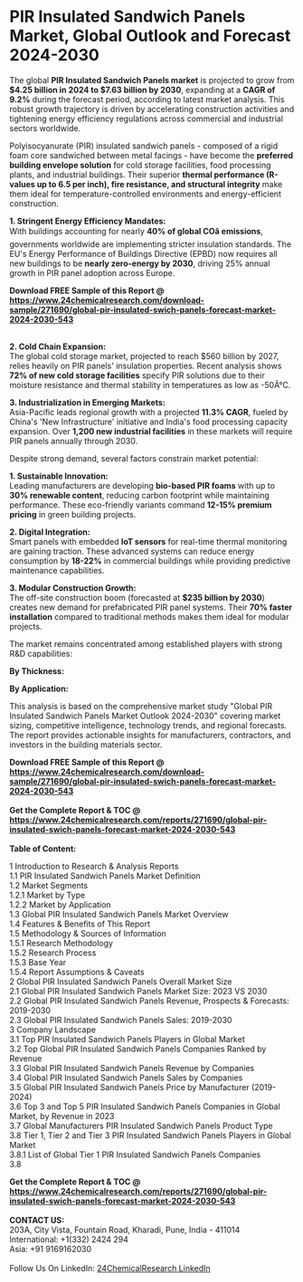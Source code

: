 <h1>PIR Insulated Sandwich Panels Market, Global Outlook and Forecast 2024-2030</h1><p>The global <strong>PIR Insulated Sandwich Panels market</strong> is projected to grow from <strong>$4.25 billion in 2024 to $7.63 billion by 2030</strong>, expanding at a <strong>CAGR of 9.2%</strong> during the forecast period, according to latest market analysis. This robust growth trajectory is driven by accelerating construction activities and tightening energy efficiency regulations across commercial and industrial sectors worldwide.</p><p>Polyisocyanurate (PIR) insulated sandwich panels - composed of a rigid foam core sandwiched between metal facings - have become the <strong>preferred building envelope solution</strong> for cold storage facilities, food processing plants, and industrial buildings. Their superior <strong>thermal performance (R-values up to 6.5 per inch), fire resistance, and structural integrity</strong> make them ideal for temperature-controlled environments and energy-efficient construction.</p><p><strong>1. Stringent Energy Efficiency Mandates:</strong><br>
With buildings accounting for nearly <strong>40% of global COâ emissions</strong>, governments worldwide are implementing stricter insulation standards. The EU's Energy Performance of Buildings Directive (EPBD) now requires all new buildings to be <strong>nearly zero-energy by 2030</strong>, driving 25% annual growth in PIR panel adoption across Europe.</p><div><b>Download FREE Sample of this Report @ 
            <a href="https://www.24chemicalresearch.com/download-sample/271690/global-pir-insulated-swich-panels-forecast-market-2024-2030-543">
            https://www.24chemicalresearch.com/download-sample/271690/global-pir-insulated-swich-panels-forecast-market-2024-2030-543</a></b></div><br><p><strong>2. Cold Chain Expansion:</strong><br>
The global cold storage market, projected to reach $560 billion by 2027, relies heavily on PIR panels' insulation properties. Recent analysis shows <strong>72% of new cold storage facilities</strong> specify PIR solutions due to their moisture resistance and thermal stability in temperatures as low as -50Â°C.</p><p><strong>3. Industrialization in Emerging Markets:</strong><br>
Asia-Pacific leads regional growth with a projected <strong>11.3% CAGR</strong>, fueled by China's 'New Infrastructure' initiative and India's food processing capacity expansion. Over <strong>1,200 new industrial facilities</strong> in these markets will require PIR panels annually through 2030.</p><p>Despite strong demand, several factors constrain market potential:</p><p><strong>1. Sustainable Innovation:</strong><br>
Leading manufacturers are developing <strong>bio-based PIR foams</strong> with up to <strong>30% renewable content</strong>, reducing carbon footprint while maintaining performance. These eco-friendly variants command <strong>12-15% premium pricing</strong> in green building projects.</p><p><strong>2. Digital Integration:</strong><br>
Smart panels with embedded <strong>IoT sensors</strong> for real-time thermal monitoring are gaining traction. These advanced systems can reduce energy consumption by <strong>18-22%</strong> in commercial buildings while providing predictive maintenance capabilities.</p><p><strong>3. Modular Construction Growth:</strong><br>
The off-site construction boom (forecasted at <strong>$235 billion by 2030</strong>) creates new demand for prefabricated PIR panel systems. Their <strong>70% faster installation</strong> compared to traditional methods makes them ideal for modular projects.</p><p>The market remains concentrated among established players with strong R&amp;D capabilities:</p><p><strong>By Thickness:</strong></p><p><strong>By Application:</strong></p><p>This analysis is based on the comprehensive market study "Global PIR Insulated Sandwich Panels Market Outlook 2024-2030" covering market sizing, competitive intelligence, technology trends, and regional forecasts. The report provides actionable insights for manufacturers, contractors, and investors in the building materials sector.</p><div><b>Download FREE Sample of this Report @ 
            <a href="https://www.24chemicalresearch.com/download-sample/271690/global-pir-insulated-swich-panels-forecast-market-2024-2030-543">
            https://www.24chemicalresearch.com/download-sample/271690/global-pir-insulated-swich-panels-forecast-market-2024-2030-543</a></b></div><br><div><b>Get the Complete Report & TOC @ 
            <a href="https://www.24chemicalresearch.com/reports/271690/global-pir-insulated-swich-panels-forecast-market-2024-2030-543">
            https://www.24chemicalresearch.com/reports/271690/global-pir-insulated-swich-panels-forecast-market-2024-2030-543</a></b></div><br>
            <b>Table of Content:</b><p>1 Introduction to Research & Analysis Reports<br />
    1.1 PIR Insulated Sandwich Panels Market Definition<br />
    1.2 Market Segments<br />
        1.2.1 Market by Type<br />
        1.2.2 Market by Application<br />
    1.3 Global PIR Insulated Sandwich Panels Market Overview<br />
    1.4 Features & Benefits of This Report<br />
    1.5 Methodology & Sources of Information<br />
        1.5.1 Research Methodology<br />
        1.5.2 Research Process<br />
        1.5.3 Base Year<br />
        1.5.4 Report Assumptions & Caveats<br />
2 Global PIR Insulated Sandwich Panels Overall Market Size<br />
    2.1 Global PIR Insulated Sandwich Panels Market Size: 2023 VS 2030<br />
    2.2 Global PIR Insulated Sandwich Panels Revenue, Prospects & Forecasts: 2019-2030<br />
    2.3 Global PIR Insulated Sandwich Panels Sales: 2019-2030<br />
3 Company Landscape<br />
    3.1 Top PIR Insulated Sandwich Panels Players in Global Market<br />
    3.2 Top Global PIR Insulated Sandwich Panels Companies Ranked by Revenue<br />
    3.3 Global PIR Insulated Sandwich Panels Revenue by Companies<br />
    3.4 Global PIR Insulated Sandwich Panels Sales by Companies<br />
    3.5 Global PIR Insulated Sandwich Panels Price by Manufacturer (2019-2024)<br />
    3.6 Top 3 and Top 5 PIR Insulated Sandwich Panels Companies in Global Market, by Revenue in 2023<br />
    3.7 Global Manufacturers PIR Insulated Sandwich Panels Product Type<br />
    3.8 Tier 1, Tier 2 and Tier 3 PIR Insulated Sandwich Panels Players in Global Market<br />
        3.8.1 List of Global Tier 1 PIR Insulated Sandwich Panels Companies<br />
        3.8</p><div><b>Get the Complete Report & TOC @ 
            <a href="https://www.24chemicalresearch.com/reports/271690/global-pir-insulated-swich-panels-forecast-market-2024-2030-543">
            https://www.24chemicalresearch.com/reports/271690/global-pir-insulated-swich-panels-forecast-market-2024-2030-543</a></b></div><br><b>CONTACT US:</b><br>
            203A, City Vista, Fountain Road, Kharadi, Pune, India - 411014<br>
            International: +1(332) 2424 294<br>
            Asia: +91 9169162030 <br><br>
            Follow Us On LinkedIn: <a href="https://www.linkedin.com/company/24chemicalresearch/">24ChemicalResearch LinkedIn</a>